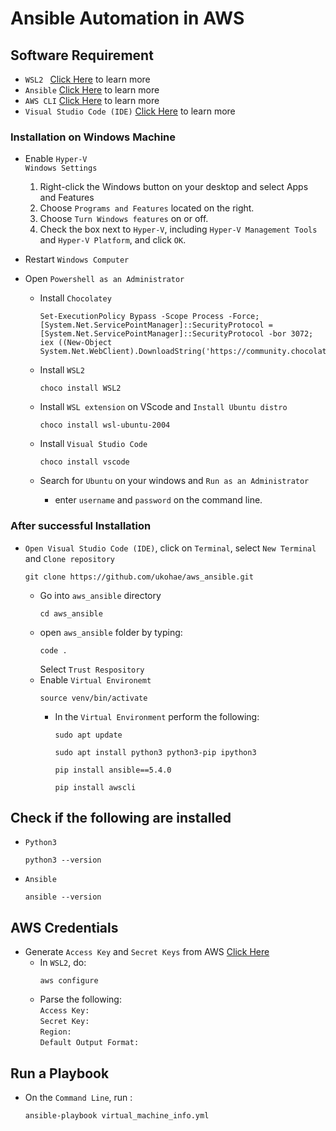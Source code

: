 # Ansible Automation in AWS

## Software Requirement
- `WSL2 ` [Click Here](https://docs.microsoft.com/en-us/windows/wsl/about) to learn more
- `Ansible` [Click Here](https://www.ansible.com/) to learn more
- `AWS CLI`  [Click Here](https://aws.amazon.com/cli/) to learn more
- `Visual Studio Code (IDE)`  [Click Here](https://code.visualstudio.com/) to learn more

### Installation on Windows Machine
- Enable `Hyper-V` <br />
`Windows Settings`
    1. Right-click the Windows button on your desktop and select Apps and Features
    2. Choose `Programs and Features` located on the right.
    3. Choose `Turn Windows features` on or off.
    4. Check the box next to `Hyper-V`, including `Hyper-V Management Tools` and `Hyper-V Platform`, and click `OK`.

- Restart `Windows Computer`

- Open `Powershell as an Administrator`
    - Install `Chocolatey`
        ```
        Set-ExecutionPolicy Bypass -Scope Process -Force; [System.Net.ServicePointManager]::SecurityProtocol = [System.Net.ServicePointManager]::SecurityProtocol -bor 3072; iex ((New-Object System.Net.WebClient).DownloadString('https://community.chocolatey.org/install.ps1'))
        ```
    - Install `WSL2`
        ```
        choco install WSL2
        ```
    - Install `WSL extension` on VScode and `Install Ubuntu distro`
        ```
        choco install wsl-ubuntu-2004
        ```
    - Install `Visual Studio Code`
        ```
        choco install vscode
        ```

    -  Search for `Ubuntu` on your windows and `Run as an Administrator`
        - enter `username` and `password` on the command line.
### After successful Installation

- `Open Visual Studio Code (IDE)`, click on `Terminal`,  select `New Terminal` and `Clone repository`
    ```
    git clone https://github.com/ukohae/aws_ansible.git
    ```
    - Go into `aws_ansible` directory 
        ```
        cd aws_ansible
        ```
    - open `aws_ansible` folder by typing:
        ```
        code .
        ```
        Select `Trust Respository`
    - Enable `Virtual Environemt`
        ```
        source venv/bin/activate
        ```
        - In the `Virtual Environment` perform the following:
            ```
            sudo apt update
            ```
            ```
            sudo apt install python3 python3-pip ipython3
            ```
            ```
            pip install ansible==5.4.0
            ```
            ```
            pip install awscli
            ```

## Check if the following are installed

- `Python3`
    ```
    python3 --version
    ```

- `Ansible `
    ```
    ansible --version
    ```

## AWS Credentials
- Generate `Access Key` and `Secret Keys` from AWS [Click Here](https://us-east-1.console.aws.amazon.com/iam/home?region=us-east-2#/security_credentials)
    - In `WSL2`, do:
        ```
        aws configure
        ```
    - Parse the following: <br />
        `Access Key: `<br /> `Secret Key: `<br /> `Region: ` <br /> `Default Output Format: `


## Run a Playbook
-   On the `Command Line`, run :
    ```
    ansible-playbook virtual_machine_info.yml
    ```